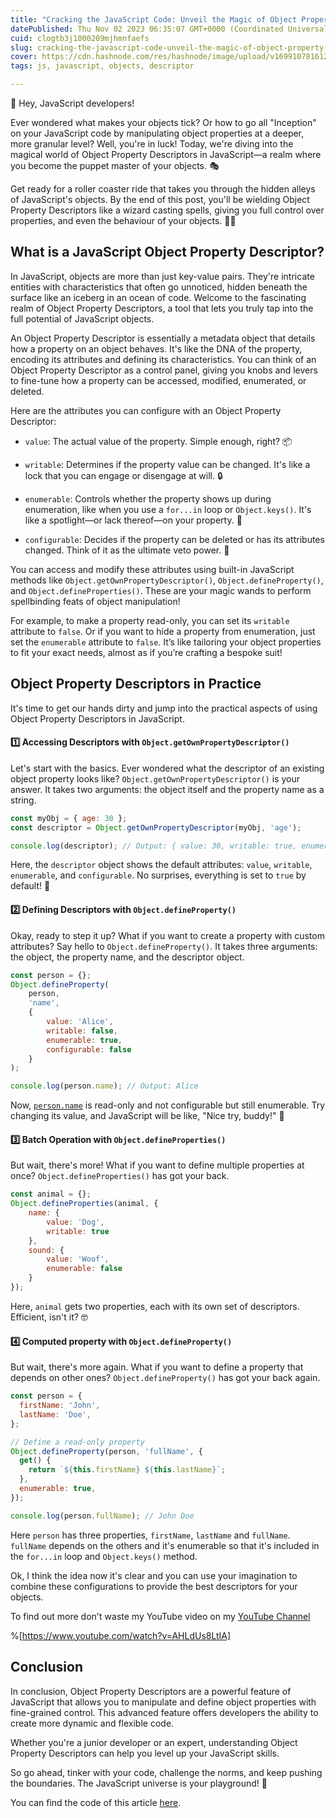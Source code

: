 ```yaml
---
title: "Cracking the JavaScript Code: Unveil the Magic of Object Property Descriptors"
datePublished: Thu Nov 02 2023 06:35:07 GMT+0000 (Coordinated Universal Time)
cuid: clogtb3j1000209mjhmnfaefs
slug: cracking-the-javascript-code-unveil-the-magic-of-object-property-descriptors
cover: https://cdn.hashnode.com/res/hashnode/image/upload/v1699107816121/e8e2d5da-3c3e-4cfb-91d8-8cf04c5ca6ba.png
tags: js, javascript, objects, descriptor

---
```


👋 Hey, JavaScript developers!

Ever wondered what makes your objects tick? Or how to go all "Inception" on your JavaScript code by manipulating object properties at a deeper, more granular level? Well, you're in luck! Today, we're diving into the magical world of Object Property Descriptors in JavaScript—a realm where you become the puppet master of your objects. 🎭

Get ready for a roller coaster ride that takes you through the hidden alleys of JavaScript's objects. By the end of this post, you'll be wielding Object Property Descriptors like a wizard casting spells, giving you full control over properties, and even the behaviour of your objects. 🧙‍♂️

## What is a JavaScript Object Property Descriptor?

In JavaScript, objects are more than just key-value pairs. They're intricate entities with characteristics that often go unnoticed, hidden beneath the surface like an iceberg in an ocean of code. Welcome to the fascinating realm of Object Property Descriptors, a tool that lets you truly tap into the full potential of JavaScript objects.

An Object Property Descriptor is essentially a metadata object that details how a property on an object behaves. It's like the DNA of the property, encoding its attributes and defining its characteristics. You can think of an Object Property Descriptor as a control panel, giving you knobs and levers to fine-tune how a property can be accessed, modified, enumerated, or deleted.

Here are the attributes you can configure with an Object Property Descriptor:

* `value`: The actual value of the property. Simple enough, right? 📦
    
* `writable`: Determines if the property value can be changed. It's like a lock that you can engage or disengage at will. 🔒
    
* `enumerable`: Controls whether the property shows up during enumeration, like when you use a `for...in` loop or `Object.keys()`. It's like a spotlight—or lack thereof—on your property. 🔦
    
* `configurable`: Decides if the property can be deleted or has its attributes changed. Think of it as the ultimate veto power. 🛑
    

You can access and modify these attributes using built-in JavaScript methods like `Object.getOwnPropertyDescriptor()`, `Object.defineProperty()`, and `Object.defineProperties()`. These are your magic wands to perform spellbinding feats of object manipulation!

For example, to make a property read-only, you can set its `writable` attribute to `false`. Or if you want to hide a property from enumeration, just set the `enumerable` attribute to `false`. It’s like tailoring your object properties to fit your exact needs, almost as if you’re crafting a bespoke suit!

## **Object** Property **Descriptors in Practice**

It's time to get our hands dirty and jump into the practical aspects of using Object Property Descriptors in JavaScript.

#### 1️⃣ Accessing Descriptors with `Object.getOwnPropertyDescriptor()`

Let's start with the basics. Ever wondered what the descriptor of an existing object property looks like? `Object.getOwnPropertyDescriptor()` is your answer. It takes two arguments: the object itself and the property name as a string.

```javascript
const myObj = { age: 30 };
const descriptor = Object.getOwnPropertyDescriptor(myObj, 'age');

console.log(descriptor); // Output: { value: 30, writable: true, enumerable: true, configurable: true }
```

Here, the `descriptor` object shows the default attributes: `value`, `writable`, `enumerable`, and `configurable`. No surprises, everything is set to `true` by default! 🎉

#### 2️⃣ Defining Descriptors with `Object.defineProperty()`

Okay, ready to step it up? What if you want to create a property with custom attributes? Say hello to `Object.defineProperty()`. It takes three arguments: the object, the property name, and the descriptor object.

```javascript
const person = {};
Object.defineProperty(
    person,
    'name',
    {
        value: 'Alice',
        writable: false,
        enumerable: true,
        configurable: false
    }
);

console.log(person.name); // Output: Alice
```

Now, [`person.name`](http://person.name) is read-only and not configurable but still enumerable. Try changing its value, and JavaScript will be like, "Nice try, buddy!" 🤨

#### 3️⃣ Batch Operation with `Object.defineProperties()`

But wait, there's more! What if you want to define multiple properties at once? `Object.defineProperties()` has got your back.

```javascript
const animal = {};
Object.defineProperties(animal, {
    name: {
        value: 'Dog',
        writable: true
    },
    sound: {
        value: 'Woof',
        enumerable: false
    }
});
```

Here, `animal` gets two properties, each with its own set of descriptors. Efficient, isn't it? 🤓

#### 4️⃣ Computed property with `Object.defineProperty()`

But wait, there's more again. What if you want to define a property that depends on other ones? `Object.defineProperty()` has got your back again.

```javascript
const person = {
  firstName: 'John',
  lastName: 'Doe',
};

// Define a read-only property
Object.defineProperty(person, 'fullName', {
  get() {
    return `${this.firstName} ${this.lastName}`;
  },
  enumerable: true,
});

console.log(person.fullName); // John Doe
```

Here `person` has three properties, `firstName`, `lastName` and `fullName`. `fullName` depends on the others and it's enumerable so that it's included in the `for...in` loop and `Object.keys()` method.

Ok, I think the idea now it's clear and you can use your imagination to combine these configurations to provide the best descriptors for your objects.

To find out more don't waste my YouTube video on my [YouTube Channel](https://www.youtube.com/@Puppo_92)

%[https://www.youtube.com/watch?v=AHLdUs8LtIA] 

## Conclusion

In conclusion, Object Property Descriptors are a powerful feature of JavaScript that allows you to manipulate and define object properties with fine-grained control. This advanced feature offers developers the ability to create more dynamic and flexible code.

Whether you're a junior developer or an expert, understanding Object Property Descriptors can help you level up your JavaScript skills.

So go ahead, tinker with your code, challenge the norms, and keep pushing the boundaries. The JavaScript universe is your playground! 🚀

You can find the code of this article [here](https://github.com/Puppo/javascript-you-dont-know/tree/07-object-descriptor).